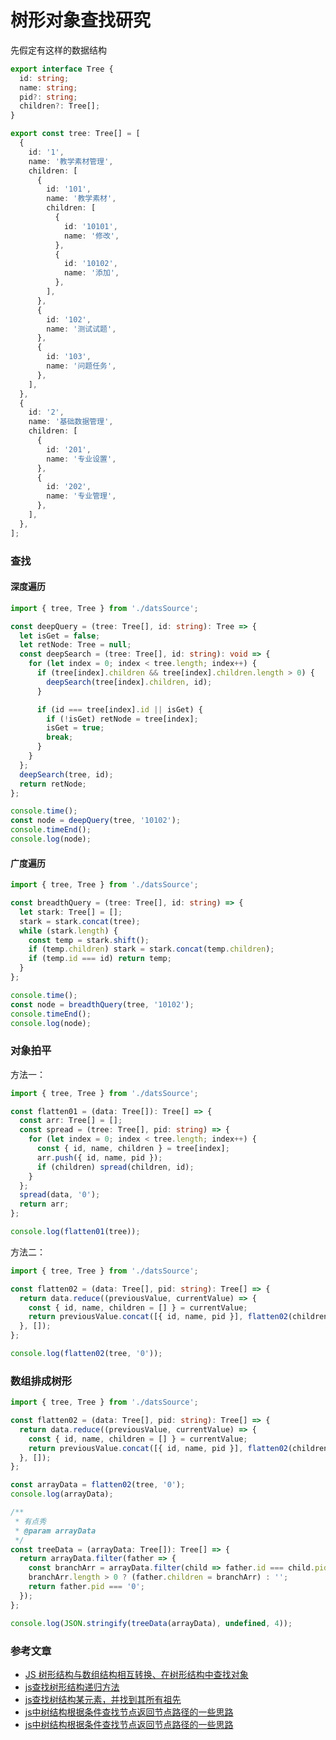# 树形对象查找研究

先假定有这样的数据结构
```typescript
export interface Tree {
  id: string;
  name: string;
  pid?: string;
  children?: Tree[];
}

export const tree: Tree[] = [
  {
    id: '1',
    name: '教学素材管理',
    children: [
      {
        id: '101',
        name: '教学素材',
        children: [
          {
            id: '10101',
            name: '修改',
          },
          {
            id: '10102',
            name: '添加',
          },
        ],
      },
      {
        id: '102',
        name: '测试试题',
      },
      {
        id: '103',
        name: '问题任务',
      },
    ],
  },
  {
    id: '2',
    name: '基础数据管理',
    children: [
      {
        id: '201',
        name: '专业设置',
      },
      {
        id: '202',
        name: '专业管理',
      },
    ],
  },
];
```

### 查找
#### 深度遍历
```typescript
import { tree, Tree } from './datsSource';

const deepQuery = (tree: Tree[], id: string): Tree => {
  let isGet = false;
  let retNode: Tree = null;
  const deepSearch = (tree: Tree[], id: string): void => {
    for (let index = 0; index < tree.length; index++) {
      if (tree[index].children && tree[index].children.length > 0) {
        deepSearch(tree[index].children, id);
      }

      if (id === tree[index].id || isGet) {
        if (!isGet) retNode = tree[index];
        isGet = true;
        break;
      }
    }
  };
  deepSearch(tree, id);
  return retNode;
};

console.time();
const node = deepQuery(tree, '10102');
console.timeEnd();
console.log(node);
```

#### 广度遍历
```typescript
import { tree, Tree } from './datsSource';

const breadthQuery = (tree: Tree[], id: string) => {
  let stark: Tree[] = [];
  stark = stark.concat(tree);
  while (stark.length) {
    const temp = stark.shift();
    if (temp.children) stark = stark.concat(temp.children);
    if (temp.id === id) return temp;
  }
};

console.time();
const node = breadthQuery(tree, '10102');
console.timeEnd();
console.log(node);
```


### 对象拍平
方法一：                    
```typescript
import { tree, Tree } from './datsSource';

const flatten01 = (data: Tree[]): Tree[] => {
  const arr: Tree[] = [];
  const spread = (tree: Tree[], pid: string) => {
    for (let index = 0; index < tree.length; index++) {
      const { id, name, children } = tree[index];
      arr.push({ id, name, pid });
      if (children) spread(children, id);
    }
  };
  spread(data, '0');
  return arr;
};

console.log(flatten01(tree));
```

方法二：                    
```typescript
import { tree, Tree } from './datsSource';

const flatten02 = (data: Tree[], pid: string): Tree[] => {
  return data.reduce((previousValue, currentValue) => {
    const { id, name, children = [] } = currentValue;
    return previousValue.concat([{ id, name, pid }], flatten02(children, id));
  }, []);
};

console.log(flatten02(tree, '0'));
```

### 数组排成树形
```typescript
import { tree, Tree } from './datsSource';

const flatten02 = (data: Tree[], pid: string): Tree[] => {
  return data.reduce((previousValue, currentValue) => {
    const { id, name, children = [] } = currentValue;
    return previousValue.concat([{ id, name, pid }], flatten02(children, id));
  }, []);
};

const arrayData = flatten02(tree, '0');
console.log(arrayData);

/**
 * 有点秀
 * @param arrayData
 */
const treeData = (arrayData: Tree[]): Tree[] => {
  return arrayData.filter(father => {
    const branchArr = arrayData.filter(child => father.id === child.pid);
    branchArr.length > 0 ? (father.children = branchArr) : '';
    return father.pid === '0';
  });
};

console.log(JSON.stringify(treeData(arrayData), undefined, 4));
```



### 参考文章
- [JS 树形结构与数组结构相互转换、在树形结构中查找对象](https://www.cnblogs.com/JerryD/p/11535589.html)
- [js查找树形结构递归方法](https://blog.csdn.net/beichen3997/article/details/100033957)
- [js查找树结构某元素，并找到其所有祖先](https://www.haorooms.com/post/js_search_tree)
- [js中树结构根据条件查找节点返回节点路径的一些思路](https://www.cnblogs.com/lycnblogs/p/6874389.html)
- [js中树结构根据条件查找节点返回节点路径的一些思路](https://www.cnblogs.com/lycnblogs/p/6874389.html)

